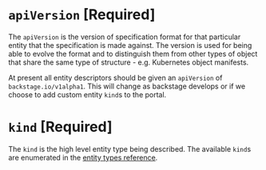 # `apiVersion` [Required]

The `apiVersion` is the version of specification format for that particular entity that the specification is made against. The version is used for being able to evolve the format and to distinguish them from other types of object that share the same type of structure - e.g. Kubernetes object manifests.

At present all entity descriptors should be given an `apiVersion` of `backstage.io/v1alpha1`. This will change as backstage develops or if we choose to add custom entity `kind`s to the portal.

# `kind` [Required]

The `kind` is the high level entity type being described. The available `kind`s are enumerated in the [entity types reference](../references/entity-types.md).
